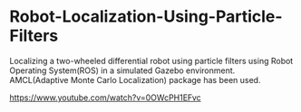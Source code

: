 # Robot-Localization-Using-Particle-Filters
Localizing a two-wheeled differential robot using particle filters using Robot Operating System(ROS) in a simulated Gazebo environment. AMCL(Adaptive  Monte Carlo Localization) package has been used.

https://www.youtube.com/watch?v=0OWcPH1EFvc
